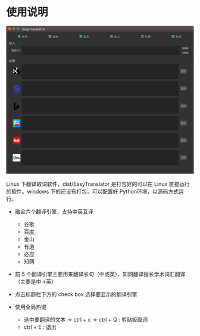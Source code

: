 # 使用说明

![](EasyTranslator_010.bmp)

Linux 下翻译取词软件，dist/EasyTranslator 是打包好的可以在 Linux 直接运行的软件。windows 下的还没有打包，可以配置好 Python环境，以源码方式运行。

- 融合六个翻译引擎，支持中英互译
    - 谷歌
    - 百度
    - 金山
    - 有道
    - 必应
    - 知网
- 前 5 个翻译引擎主要用来翻译长句（中或英），知网翻译擅长学术词汇翻译（主要是中->英）

- 点击标题栏下方的 check box 选择要显示的翻译引擎
- 使用全局热键
    - 选中要翻译的文本 -> ctrl + c -> ctrl + Q : 剪贴板取词
    - ctrl + E : 退出
